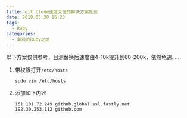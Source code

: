 ```yaml
---
title: git clone速度太慢的解决方案乱谈
date: 2019.05.30 16:23
tags: 
  - Ruby
categories:
  - 菜鸡的Ruby之旅
---
```

以下方案仅供参考，目测替换后速度由4-10k提升到60-200k，依然龟速……

1. 带权限打开`/etc/hosts`
    ~~~
    sudo vim /etc/hosts
    ~~~
2. 添加如下内容
    ~~~
    151.101.72.249 github.global.ssl.fastly.net  
    192.30.253.112 github.com
    ~~~
